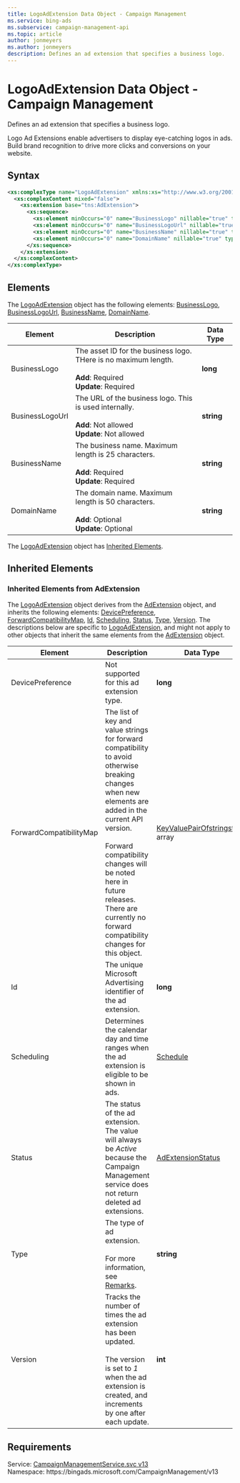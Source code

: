 ```yaml
---
title: LogoAdExtension Data Object - Campaign Management
ms.service: bing-ads
ms.subservice: campaign-management-api
ms.topic: article
author: jonmeyers
ms.author: jonmeyers
description: Defines an ad extension that specifies a business logo.
---
```

# LogoAdExtension Data Object - Campaign Management
Defines an ad extension that specifies a business logo.  

Logo Ad Extensions enable advertisers to display eye-catching logos in ads. Build brand recognition to drive more clicks and conversions on your website.

## Syntax
```xml
<xs:complexType name="LogoAdExtension" xmlns:xs="http://www.w3.org/2001/XMLSchema">
  <xs:complexContent mixed="false">
    <xs:extension base="tns:AdExtension">
      <xs:sequence>
        <xs:element minOccurs="0" name="BusinessLogo" nillable="true" type="xs:long" />
        <xs:element minOccurs="0" name="BusinessLogoUrl" nillable="true" type="xs:string" />
        <xs:element minOccurs="0" name="BusinessName" nillable="true" type="xs:string" />
        <xs:element minOccurs="0" name="DomainName" nillable="true" type="xs:string" />
      </xs:sequence>
    </xs:extension>
  </xs:complexContent>
</xs:complexType>
```

## <a name="elements"></a>Elements

The [LogoAdExtension](logoadextension.md) object has the following elements: [BusinessLogo](#businesslogo), [BusinessLogoUrl](#businesslogourl), [BusinessName](#businessname), [DomainName](#domainname).

|Element|Description|Data Type|
|-----------|---------------|-------------|
|<a name="businesslogo"></a>BusinessLogo|The asset ID for the business logo. THere is no maximum length.<br/><br/>**Add**: Required<br/>**Update**: Required|**long**|
|<a name="businesslogourl"></a>BusinessLogoUrl|The URL of the business logo. This is used internally.<br/><br/>**Add**: Not allowed<br/>**Update**: Not allowed|**string**|
|<a name="businessname"></a>BusinessName|The business name. Maximum length is 25 characters.<br/><br/>**Add**: Required<br/>**Update**: Required|**string**|
|<a name="domainname"></a>DomainName|The domain name. Maximum length is 50 characters.<br/><br/>**Add**: Optional<br/>**Update**: Optional|**string**|

The [LogoAdExtension](logoadextension.md) object has [Inherited Elements](#inheritedelements).

## <a name="inheritedelements"></a>Inherited Elements

### <a name="inheritedelementsadextension"></a>Inherited Elements from AdExtension
The [LogoAdExtension](logoadextension.md) object derives from the [AdExtension](adextension.md) object, and inherits the following elements: [DevicePreference](#devicepreference), [ForwardCompatibilityMap](#forwardcompatibilitymap), [Id](#id), [Scheduling](#scheduling), [Status](#status), [Type](#type), [Version](#version). The descriptions below are specific to [LogoAdExtension](logoadextension.md), and might not apply to other objects that inherit the same elements from the [AdExtension](adextension.md) object.  

|Element|Description|Data Type|
|-----------|---------------|-------------|
|<a name="devicepreference"></a>DevicePreference|Not supported for this ad extension type.|**long**|
|<a name="forwardcompatibilitymap"></a>ForwardCompatibilityMap|The list of key and value strings for forward compatibility to avoid otherwise breaking changes when new elements are added in the current API version.<br/><br/>Forward compatibility changes will be noted here in future releases. There are currently no forward compatibility changes for this object.|[KeyValuePairOfstringstring](keyvaluepairofstringstring.md) array|
|<a name="id"></a>Id|The unique Microsoft Advertising identifier of the ad extension.|**long**|
|<a name="scheduling"></a>Scheduling|Determines the calendar day and time ranges when the ad extension is eligible to be shown in ads.|[Schedule](schedule.md)|
|<a name="status"></a>Status|The status of the ad extension. The value will always be *Active* because the Campaign Management service does not return deleted ad extensions.|[AdExtensionStatus](adextensionstatus.md)|
|<a name="type"></a>Type|The type of ad extension. <br/><br/>For more information, see [Remarks](./adextension.md#remarks).|**string**|
|<a name="version"></a>Version|Tracks the number of times the ad extension has been updated.<br/><br/>The version is set to *1* when the ad extension is created, and increments by one after each update.|**int**|

## Requirements
Service: [CampaignManagementService.svc v13](https://campaign.api.bingads.microsoft.com/Api/Advertiser/CampaignManagement/v13/CampaignManagementService.svc)  
Namespace: https\://bingads.microsoft.com/CampaignManagement/v13  

